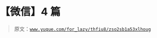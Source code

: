 # 【微信】4 篇

> 原文：[`www.yuque.com/for_lazy/thfiu8/zso2sb1a53xlhoug`](https://www.yuque.com/for_lazy/thfiu8/zso2sb1a53xlhoug)



